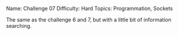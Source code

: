 Name: Challenge 07
Difficulty: Hard
Topics: Programmation, Sockets

The same as the challenge 6 and 7, but with a little bit of information searching.
